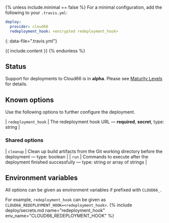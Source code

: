 {% unless include.minimal == false %}
For a minimal configuration, add the following to your `.travis.yml`:

```yaml
deploy:
  provider: cloud66
  redeployment_hook: <encrypted redeployment_hook>
```
{: data-file=".travis.yml"}



{{ include.content }}
{% endunless %}

## Status

Support for deployments to Cloud66 is in **alpha**. Please see [Maturity Levels](/user/deployment-v2#maturity-levels) for details.
## Known options

Use the following options to further configure the deployment.

| `redeployment_hook` | The redeployment hook URL &mdash; **required**, **secret**, type: string |

### Shared options

| `cleanup` | Clean up build artifacts from the Git working directory before the deployment &mdash; type: boolean |
| `run` | Commands to execute after the deployment finished successfully &mdash; type: string or array of strings |

## Environment variables

All options can be given as environment variables if prefixed with `CLOUD66_`.

For example, `redeployment_hook` can be given as `CLOUD66_REDEPLOYMENT_HOOK=<redeployment_hook>`.
{% include deploy/secrets.md name="redeployment_hook" env_name="CLOUD66_REDEPLOYMENT_HOOK" %}